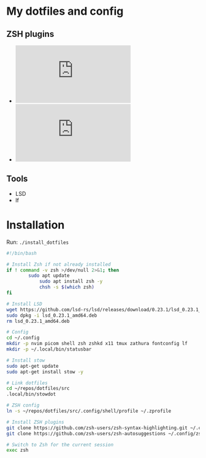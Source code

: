 # My dotfiles and config

## ZSH plugins

* ![autosuggestions](https://github.com/zsh-users/zsh-autosuggestions/blob/master/INSTALL.md)
* ![syntax highlighting](https://github.com/zsh-users/zsh-syntax-highlighting/blob/master/INSTALL.md)

## Tools

* LSD
* lf

# Installation

Run: `./install_dotfiles`

```sh
#!/bin/bash

# Install Zsh if not already installed
if ! command -v zsh >/dev/null 2>&1; then
	    sudo apt update
	        sudo apt install zsh -y
		    chsh -s $(which zsh)
fi

# Install LSD
wget https://github.com/lsd-rs/lsd/releases/download/0.23.1/lsd_0.23.1_amd64.deb
sudo dpkg -i lsd_0.23.1_amd64.deb
rm lsd_0.23.1_amd64.deb

# Config
cd ~/.config
mkdir -p nvim picom shell zsh zshkd x11 tmux zathura fontconfig lf
mkdir -p ~/.local/bin/statusbar

# Install stow
sudo apt-get update
sudo apt-get install stow -y

# Link dotfiles
cd ~/repos/dotfiles/src
.local/bin/stowdot

# ZSH config
ln -s ~/repos/dotfiles/src/.config/shell/profile ~/.zprofile

# Install ZSH plugins
git clone https://github.com/zsh-users/zsh-syntax-highlighting.git ~/.config/zsh/plugins/zsh-syntax-highlighting
git clone https://github.com/zsh-users/zsh-autosuggestions ~/.config/zsh/plugins/zsh-autosuggestions

# Switch to Zsh for the current session
exec zsh
```

